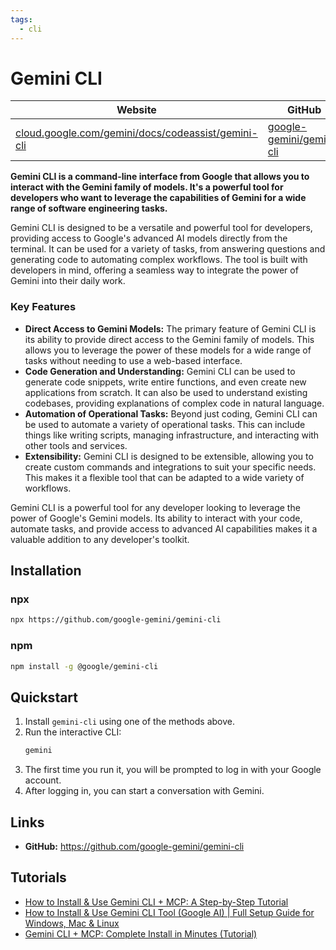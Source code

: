 ```yaml
---
tags:
  - cli
---
```


# Gemini CLI

| Website | GitHub | License |
| --- | --- | --- |
| [cloud.google.com/gemini/docs/codeassist/gemini-cli](https://cloud.google.com/gemini/docs/codeassist/gemini-cli) | [google-gemini/gemini-cli](https://github.com/google-gemini/gemini-cli) | Apache 2.0 |

**Gemini CLI is a command-line interface from Google that allows you to interact with the Gemini family of models. It's a powerful tool for developers who want to leverage the capabilities of Gemini for a wide range of software engineering tasks.**

Gemini CLI is designed to be a versatile and powerful tool for developers, providing access to Google's advanced AI models directly from the terminal. It can be used for a variety of tasks, from answering questions and generating code to automating complex workflows. The tool is built with developers in mind, offering a seamless way to integrate the power of Gemini into their daily work.

### Key Features

*   **Direct Access to Gemini Models:** The primary feature of Gemini CLI is its ability to provide direct access to the Gemini family of models. This allows you to leverage the power of these models for a wide range of tasks without needing to use a web-based interface.
*   **Code Generation and Understanding:** Gemini CLI can be used to generate code snippets, write entire functions, and even create new applications from scratch. It can also be used to understand existing codebases, providing explanations of complex code in natural language.
*   **Automation of Operational Tasks:** Beyond just coding, Gemini CLI can be used to automate a variety of operational tasks. This can include things like writing scripts, managing infrastructure, and interacting with other tools and services.
*   **Extensibility:** Gemini CLI is designed to be extensible, allowing you to create custom commands and integrations to suit your specific needs. This makes it a flexible tool that can be adapted to a wide variety of workflows.

Gemini CLI is a powerful tool for any developer looking to leverage the power of Google's Gemini models. Its ability to interact with your code, automate tasks, and provide access to advanced AI capabilities makes it a valuable addition to any developer's toolkit.

## Installation

### npx

```bash
npx https://github.com/google-gemini/gemini-cli
```

### npm

```bash
npm install -g @google/gemini-cli
```

## Quickstart

1.  Install `gemini-cli` using one of the methods above.
2.  Run the interactive CLI:
    ```bash
    gemini
    ```
3.  The first time you run it, you will be prompted to log in with your Google account.
4.  After logging in, you can start a conversation with Gemini.

## Links

*   **GitHub:** https://github.com/google-gemini/gemini-cli

## Tutorials

*   [How to Install & Use Gemini CLI + MCP: A Step-by-Step Tutorial](https://www.youtube.com/watch?v=W4u_J2jJ9pY)
*   [How to Install & Use Gemini CLI Tool (Google AI) | Full Setup Guide for Windows, Mac & Linux](https://www.youtube.com/watch?v=ZppI4J-pW_s)
*   [Gemini CLI + MCP: Complete Install in Minutes (Tutorial)](https://www.youtube.com/watch?v=Jd-j9QjJ-k)
